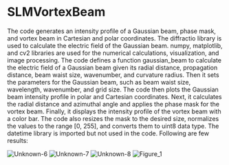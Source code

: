 # SLMVortexBeam
The code generates an intensity profile of a Gaussian beam, phase mask, and vortex beam in Cartesian and polar coordinates.
The diffractio library is used to calculate the electric field of the Gaussian beam. numpy, matplotlib, and cv2 libraries are used for the numerical calculations, visualization, and image processing.
The code defines a function gaussian_beam to calculate the electric field of a Gaussian beam given its radial distance, propagation distance, beam waist size, wavenumber, and curvature radius. Then it sets the parameters for the Gaussian beam, such as beam waist size, wavelength, wavenumber, and grid size.
The code then plots the Gaussian beam intensity profile in polar and Cartesian coordinates. Next, it calculates the radial distance and azimuthal angle and applies the phase mask for the vortex beam. Finally, it displays the intensity profile of the vortex beam with a color bar.
The code also resizes the mask to the desired size, normalizes the values to the range [0, 255], and converts them to uint8 data type.
The datetime library is imported but not used in the code. Following are few results:

![Unknown-6](https://user-images.githubusercontent.com/83898640/222328706-8cf5fdc2-dbe4-485f-87df-acb079232f14.png)
![Unknown-7](https://user-images.githubusercontent.com/83898640/222328726-c1e611cd-e2cc-4982-aff7-61e89b931be6.png)
![Unknown-8](https://user-images.githubusercontent.com/83898640/222328735-6645c5e8-9d31-455e-a32c-d64b8e3740d5.png)
![Figure_1](https://user-images.githubusercontent.com/83898640/222332782-d5e056fc-453b-4575-8137-4d02511e8101.png)
